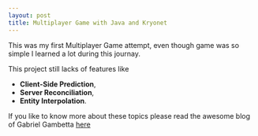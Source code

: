 ```yaml
---
layout: post
title: Multiplayer Game with Java and Kryonet
---
```


This was my first Multiplayer Game attempt, even though game was so simple I learned a lot during this journay.




This project still lacks of features like 
- **Client-Side Prediction**, 
- **Server Reconciliation**,
- **Entity Interpolation**.
 
If you like to know more about these topics please read the awesome blog of Gabriel Gambetta [here](https://www.gabrielgambetta.com/client-server-game-architecture.html)